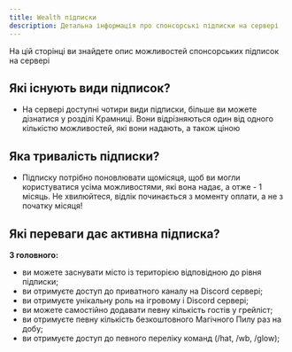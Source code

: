 ```yaml
---
title: Wealth підписки
description: Детальна інформація про спонсорські підписки на сервері
---
```


На цій сторінці ви знайдете опис можливостей спонсорських підписок на сервері 

## Які існують види підписок?
- На сервері доступні чотири види підписки, більше ви можете дізнатися у розділі Крамниці. Вони відрізняються один від одного кількістю можливостей, які вони надають, а також ціною

## Яка тривалість підписки?

- Підписку потрібно поновлювати щомісяця, щоб ви могли користуватися усіма можливостями, які вона надає, а отже - 1 місяць. Не хвилюйтеся, відлік починається з моменту оплати, а не з початку місяця!

## Які переваги дає активна підписка?

**З головного:**
- ви можете заснувати місто із територією відповідною до рівня підписки;
- ви отримуєте доступ до приватного каналу на Discord сервері;
- ви отримуєте унікальну роль на ігровому і Discord сервері;
- ви можете самостійно додавати певну кількість гостів у грейліст;
- ви отримуєте певну кількість безкоштовного Магічного Пилу раз на добу;
- ви отримуєте доступ до певного переліку команд (/hat, /wb, /glow);
